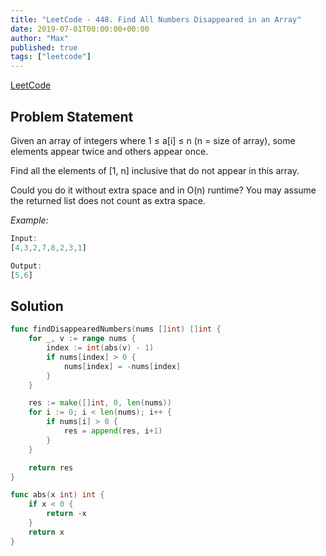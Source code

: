 ```yaml
---
title: "LeetCode - 448. Find All Numbers Disappeared in an Array"
date: 2019-07-01T00:00:00+00:00
author: "Max"
published: true
tags: ["leetcode"]
---
```


[LeetCode](https://leetcode.com/problems/find-all-numbers-disappeared-in-an-array/)

## Problem Statement

Given an array of integers where 1 ≤ a[i] ≤ n (n = size of array), some elements appear twice and others appear once.

Find all the elements of [1, n] inclusive that do not appear in this array.

Could you do it without extra space and in O(n) runtime? You may assume the returned list does not count as extra space.

*Example:*

```js
Input:
[4,3,2,7,8,2,3,1]

Output:
[5,6]
```

## Solution

```go
func findDisappearedNumbers(nums []int) []int {
	for _, v := range nums {
		index := int(abs(v) - 1)
		if nums[index] > 0 {
			nums[index] = -nums[index]
		}
	}

	res := make([]int, 0, len(nums))
	for i := 0; i < len(nums); i++ {
		if nums[i] > 0 {
			res = append(res, i+1)
		}
	}

	return res
}

func abs(x int) int {
	if x < 0 {
		return -x
	}
	return x
}
```
